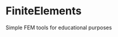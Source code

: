 # FiniteElements

Simple FEM tools for educational purposes

<!-- [![Stable](https://img.shields.io/badge/docs-stable-blue.svg)](https://kaipartmann.github.io/FiniteElements.jl/stable/) -->
<!-- [![Dev](https://img.shields.io/badge/docs-dev-blue.svg)](https://kaipartmann.github.io/FiniteElements.jl/dev/) -->
<!-- [![Build Status](https://github.com/kaipartmann/FiniteElements.jl/actions/workflows/CI.yml/badge.svg?branch=main)](https://github.com/kaipartmann/FiniteElements.jl/actions/workflows/CI.yml?query=branch%3Amain) -->
<!-- [![Coverage](https://codecov.io/gh/kaipartmann/FiniteElements.jl/branch/main/graph/badge.svg)](https://codecov.io/gh/kaipartmann/FiniteElements.jl) -->
